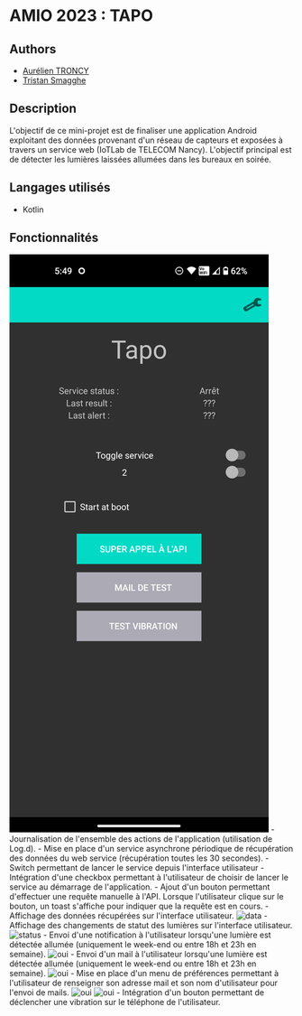 # AMIO 2023 : TAPO

## Authors
- [Aurélien TRONCY](https://github.com/Nounoursdestavernes)
- [Tristan Smagghe](https://github.com/yyewolf)

## Description
L'objectif de ce mini-projet est de finaliser une application Android exploitant des données provenant d'un réseau de capteurs et exposées à travers un service web (IoTLab de TELECOM Nancy). L'objectif principal est de détecter les lumières laissées allumées dans les bureaux en soirée.

## Langages utilisés
- Kotlin


## Fonctionnalités
<img src="/png/home.png" alt="home page" style="height: 50%;">
- Journalisation de l'ensemble des actions de l'application (utilisation de Log.d).
- Mise en place d'un service asynchrone périodique de récupération des données du web service (récupération toutes les 30 secondes).
- Switch permettant de lancer le service depuis l'interface utilisateur
- Intégration d'une checkbox permettant à l'utilisateur de choisir de lancer le service au démarrage de l'application.
- Ajout d'un bouton permettant d'effectuer une requête manuelle à l'API. Lorsque l'utilisateur clique sur le bouton, un toast s'affiche pour indiquer que la requête est en cours.
- Affichage des données récupérées sur l'interface utilisateur.
<img src="/yyewolf/amio2023/raw/main/png/home_data.png" alt="data" style="max-width: 50%;">
- Affichage des changements de statut des lumières sur l'interface utilisateur.
<img src="/yyewolf/amio2023/raw/main/png/change_status.png" alt="status" style="max-width: 50%;">
- Envoi d'une notification à l'utilisateur lorsqu'une lumière est détectée allumée (uniquement le week-end ou entre 18h et 23h en semaine).
<img src="/yyewolf/amio2023/raw/main/png/notif.png" alt="oui" style="max-width: 50%;">
- Envoi d'un mail à l'utilisateur lorsqu'une lumière est détectée allumée (uniquement le week-end ou entre 18h et 23h en semaine).
<img src="/yyewolf/amio2023/raw/main/png/mail.png" alt="oui" style="max-width: 50%;">
- Mise en place d'un menu de préférences permettant à l'utilisateur de renseigner son adresse mail et son nom d'utilisateur pour l'envoi de mails.
<img src="/yyewolf/amio2023/raw/main/png/change_mail.png" alt="oui" style="max-width: 50%;">
<img src="/yyewolf/amio2023/raw/main/png/change_name.png" alt="oui" style="max-width: 50%;">
- Intégration d'un bouton permettant de déclencher une vibration sur le téléphone de l'utilisateur. 
